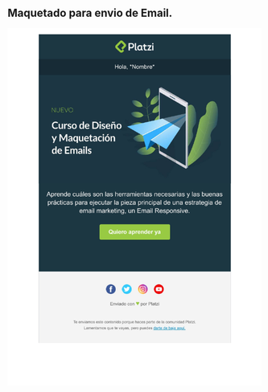 ## Maquetado para envio de Email.

<p align="center">
<img src="img/email-platzi.jpg" alt="drawing" width="600"/>
</p>

